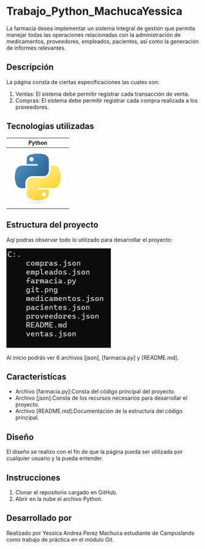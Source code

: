# Trabajo_Python_MachucaYessica

La farmacia desea implementar un sistema integral de gestión que permita manejar todas las operaciones relacionadas con la administración de medicamentos, proveedores, empleados, pacientes, así como la generación de informes relevantes.

## Descripción

La página consta de ciertas especificaciones las cuales son:

1. Ventas: El sistema debe permitir registrar cada transacción de venta.
2. Compras: El sistema debe permitir registrar cada compra realizada a los proveedores.

## Tecnologías utilizadas 
| Python |
|--|
|![alt text](image-1.png)|

## Estructura del proyecto 

Aqí podras observar todo lo utilizado para desarrollar el proyecto:

![alt text](cmd-1-1.png)

Al inicio podrás ver 6 archivos [json], [farmacia.py] y [README.md].

## Caracteristícas 

* Archivo [farmacia.py]:Consta del código principal del proyecto.
* Archivo [json]:Consta de los recursos necesarios para desarrollar el proyecto.
* Archivo [README.md]:Documentación de la estructura del código principal.

## Diseño 

El diseño se realizo con el fin de que la página pueda ser utilizada por cualquier usuario y la pueda entender.

## Instrucciones 

1. Clonar el repositorio cargado en GitHub.
2. Abrir en la nube el archivo Python.

## Desarrollado por 

Realizado por Yessica Andrea Perez Machuca estudiante de Campuslands como trabajo de práctica en el módulo Git.

